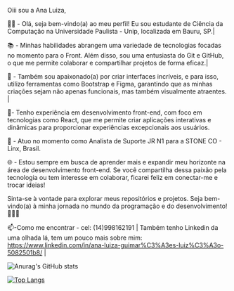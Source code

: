 Oiii sou a Ana Luiza,

👩‍💻 - Olá, seja bem-vindo(a) ao meu perfil! Eu sou estudante de Ciência da Computação na Universidade Paulista - Unip, localizada em Bauru, SP.|

📚 - Minhas habilidades abrangem uma variedade de tecnologias focadas no momento para o Front. Além disso, sou uma entusiasta do Git e GitHub, o que me permite colaborar e compartilhar projetos de forma eficaz.|

🚀 - Também sou apaixonado(a) por criar interfaces incríveis, e para isso, utilizo ferramentas como Bootstrap e Figma, garantindo que as minhas criações sejam não apenas funcionais, mas também visualmente atraentes. |

🌟- Tenho experiência em desenvolvimento front-end, com foco em tecnologias como React, que me permite criar aplicações interativas e dinâmicas para proporcionar experiências excepcionais aos usuários.

💼 - Atuo no momento como Analista de Suporte JR N1 para a STONE CO - Linx, Brasil.

🌐 - Estou sempre em busca de aprender mais e expandir meu horizonte na área de desenvolvimento front-end. Se você compartilha dessa paixão pela tecnologia ou tem interesse em colaborar, ficarei feliz em conectar-me e trocar ideias!

Sinta-se à vontade para explorar meus repositórios e projetos. Seja bem-vindo(a) à minha jornada no mundo da programação e do desenvolvimento! 🎉👩‍💻


📫-Como me encontrar - cel: (14)998162191 |
Também tenho Linkedin da uma olhada lá, tem um pouco mais sobre mim: https://www.linkedin.com/in/ana-luiza-guimar%C3%A3es-luiz%C3%A3o-5082501b8/ |




![Anurag's GitHub stats](https://github-readme-stats.vercel.app/api?username=analuiza2102&show_icons=true&theme=dracula)

[![Top Langs](https://github-readme-stats.vercel.app/api/top-langs/?username=analuiza2102&layout=compact)](https://github.com/anuraghazra/github-readme-stats=true&theme=dracula)
